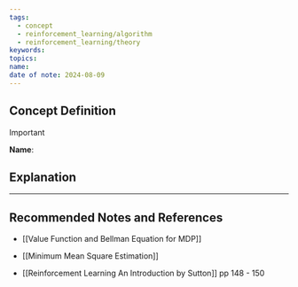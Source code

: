 ```yaml
---
tags:
  - concept
  - reinforcement_learning/algorithm
  - reinforcement_learning/theory
keywords: 
topics: 
name: 
date of note: 2024-08-09
---
```


## Concept Definition

>[!important]
>**Name**: 



## Explanation





-----------
##  Recommended Notes and References


- [[Value Function and Bellman Equation for MDP]]
- [[Minimum Mean Square Estimation]]



- [[Reinforcement Learning An Introduction by Sutton]] pp 148 - 150